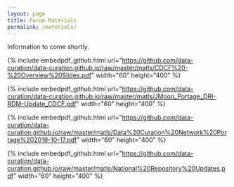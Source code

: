 ```yaml
---
layout: page
title: Forum Materials
permalink: /materials/
---
```


Information to come shortly.

{% include embedpdf_github.html url="https://github.com/data-curation/data-curation.github.io/raw/master/matls/CDCF%20-%20Overview%20Slides.pdf" width="60" height="400" %}

{% include embedpdf_github.html url="https://github.com/data-curation/data-curation.github.io/raw/master/matls/JMoon_Portage_DRI-RDM-Update_CDCF.pdf" width="60" height="400" %}

{% include embedpdf_github.html url="https://github.com/data-curation/data-curation.github.io/raw/master/matls/Data%20Curation%20Network%20Portage%202019-10-17.pdf" width="60" height="400" %}

{% include embedpdf_github.html url="https://github.com/data-curation/data-curation.github.io/raw/master/matls/National%20Repository%20Updates.pdf" width="60" height="400" %}

